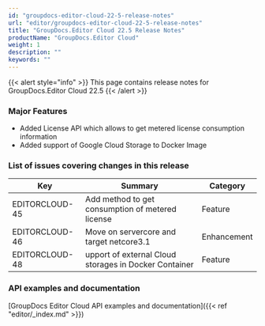 ```yaml
---
id: "groupdocs-editor-cloud-22-5-release-notes"
url: "editor/groupdocs-editor-cloud-22-5-release-notes"
title: "GroupDocs.Editor Cloud 22.5 Release Notes"
productName: "GroupDocs.Editor Cloud"
weight: 1
description: ""
keywords: ""
---
```


{{< alert style="info" >}}
This page contains release notes for GroupDocs.Editor Cloud 22.5
{{< /alert >}}

### Major Features ###

* Added License API which allows to get metered license consumption information
* Added support of Google Cloud Storage to Docker Image

### List of issues covering changes in this release ###

|Key|Summary|Category
|---|---|---
|EDITORCLOUD-45|Add method to get consumption of metered license|Feature
|EDITORCLOUD-46|Move on servercore and target netcore3.1|Enhancement
|EDITORCLOUD-48|upport of external Cloud storages in Docker Container|Feature

### API examples and documentation ###

[GroupDocs Editor Cloud API examples and documentation]({{< ref "editor/_index.md" >}})
